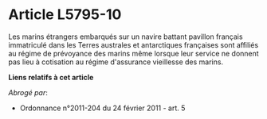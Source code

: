 # Article L5795-10

Les marins étrangers embarqués sur un navire battant pavillon français immatriculé dans les Terres australes et antarctiques
françaises sont affiliés au régime de prévoyance des marins même lorsque leur service ne donnent pas lieu à cotisation au
régime d'assurance vieillesse des marins.

**Liens relatifs à cet article**

_Abrogé par_:

  - Ordonnance n°2011-204 du 24 février 2011 - art. 5

